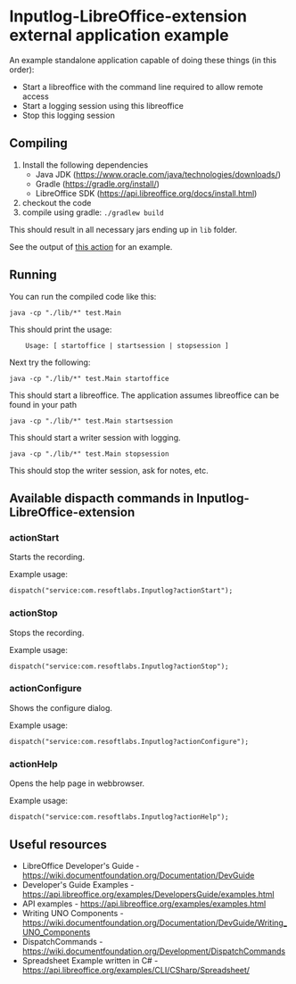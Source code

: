 # Inputlog-LibreOffice-extension external application example

An example standalone application capable of doing these things (in this order): 

- Start a libreoffice with the command line required to allow remote access
- Start a logging session using this libreoffice
- Stop this logging session

## Compiling

1. Install the following dependencies
    - Java JDK (https://www.oracle.com/java/technologies/downloads/)
    - Gradle (https://gradle.org/install/)
    - LibreOffice SDK (https://api.libreoffice.org/docs/install.html)
1. checkout the code
1. compile using gradle: `./gradlew build`

This should result in all necessary jars ending up in `lib` folder.

See the output of [this action](https://github.com/resoft-labs/InputLog-LibreOffice-external/actions/runs/3233168697/jobs/5294673431) for an example.

## Running

You can run the compiled code like this: 

`java -cp "./lib/*" test.Main`

This should print the usage: 

```text
    Usage: [ startoffice | startsession | stopsession ]
```

Next try the following: 

`java -cp "./lib/*" test.Main startoffice`

This should start a libreoffice. The application assumes libreoffice can be found in your path

`java -cp "./lib/*" test.Main startsession`

This should start a writer session with logging.

`java -cp "./lib/*" test.Main stopsession`

This should stop the writer session, ask for notes, etc.

## Available dispacth commands in Inputlog-LibreOffice-extension

### actionStart

Starts the recording.

Example usage:
```
dispatch("service:com.resoftlabs.Inputlog?actionStart");
```

### actionStop

Stops the recording.

Example usage:
```
dispatch("service:com.resoftlabs.Inputlog?actionStop");
```

### actionConfigure

Shows the configure dialog.

Example usage:
```
dispatch("service:com.resoftlabs.Inputlog?actionConfigure");
```

### actionHelp

Opens the help page in webbrowser.

Example usage:
```
dispatch("service:com.resoftlabs.Inputlog?actionHelp");
```

## Useful resources
- LibreOffice Developer's Guide - https://wiki.documentfoundation.org/Documentation/DevGuide
- Developer's Guide Examples - https://api.libreoffice.org/examples/DevelopersGuide/examples.html
- API examples - https://api.libreoffice.org/examples/examples.html
- Writing UNO Components - https://wiki.documentfoundation.org/Documentation/DevGuide/Writing_UNO_Components
- DispatchCommands - https://wiki.documentfoundation.org/Development/DispatchCommands
- Spreadsheet Example written in C# - https://api.libreoffice.org/examples/CLI/CSharp/Spreadsheet/
